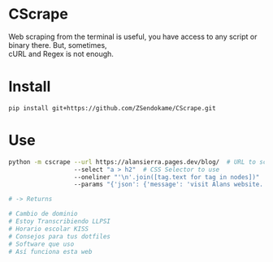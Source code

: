# CScrape
Web scraping from the terminal is useful, you have access to any script or binary there. But, sometimes,<br>
cURL and Regex is not enough.

# Install
```
pip install git+https://github.com/ZSendokame/CScrape.git
```

# Use
```sh
python -m cscrape --url https://alansierra.pages.dev/blog/  # URL to scrape
                  --select "a > h2"  # CSS Selector to use
                  --oneliner "'\n'.join([tag.text for tag in nodes])"  # Optional oneliner
                  --params "{'json': {'message': 'visit Alans website.'}}"  # Modify request parameters (Requests)

# -> Returns

# Cambio de dominio
# Estoy Transcribiendo LLPSI
# Horario escolar KISS
# Consejos para tus dotfiles
# Software que uso
# Así funciona esta web
```